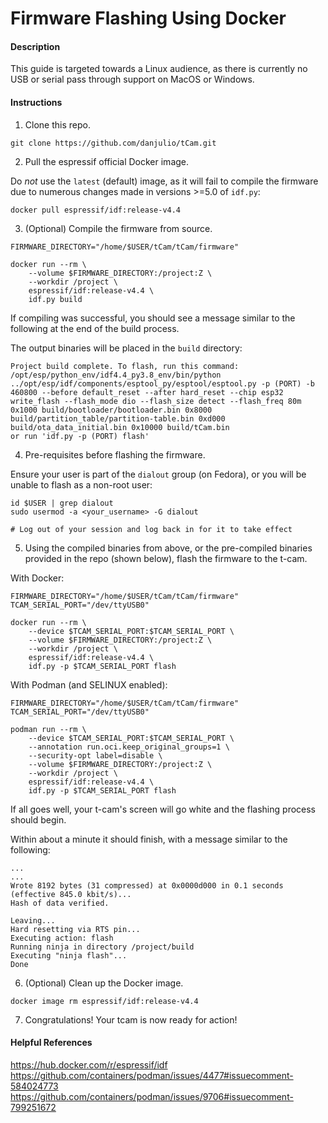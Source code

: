 Firmware Flashing Using Docker
=====

#### Description

This guide is targeted towards a Linux audience, as there is currently no USB or serial pass through support on MacOS or Windows.

#### Instructions

1. Clone this repo.

```
git clone https://github.com/danjulio/tCam.git
```

2. Pull the espressif official Docker image.

Do _not_ use the `latest` (default) image, as it will fail to compile the firmware due to numerous changes made in versions >=5.0 of `idf.py`:

```
docker pull espressif/idf:release-v4.4
```

3. (Optional) Compile the firmware from source.

```
FIRMWARE_DIRECTORY="/home/$USER/tCam/tCam/firmware"

docker run --rm \
    --volume $FIRMWARE_DIRECTORY:/project:Z \
    --workdir /project \
    espressif/idf:release-v4.4 \
    idf.py build
```

If compiling was successful, you should see a message similar to the following at the end of the build process.

The output binaries will be placed in the `build` directory:

```
Project build complete. To flash, run this command:
/opt/esp/python_env/idf4.4_py3.8_env/bin/python ../opt/esp/idf/components/esptool_py/esptool/esptool.py -p (PORT) -b 460800 --before default_reset --after hard_reset --chip esp32  write_flash --flash_mode dio --flash_size detect --flash_freq 80m 0x1000 build/bootloader/bootloader.bin 0x8000 build/partition_table/partition-table.bin 0xd000 build/ota_data_initial.bin 0x10000 build/tCam.bin
or run 'idf.py -p (PORT) flash'
```

4. Pre-requisites before flashing the firmware.

Ensure your user is part of the `dialout` group (on Fedora), or you will be unable to flash as a non-root user:

```
id $USER | grep dialout
sudo usermod -a <your_username> -G dialout

# Log out of your session and log back in for it to take effect
```

5. Using the compiled binaries from above, or the pre-compiled binaries provided in the repo (shown below), flash the firmware to the t-cam.

With Docker:

```
FIRMWARE_DIRECTORY="/home/$USER/tCam/tCam/firmware"
TCAM_SERIAL_PORT="/dev/ttyUSB0"

docker run --rm \
    --device $TCAM_SERIAL_PORT:$TCAM_SERIAL_PORT \
    --volume $FIRMWARE_DIRECTORY:/project:Z \
    --workdir /project \
    espressif/idf:release-v4.4 \
    idf.py -p $TCAM_SERIAL_PORT flash
```

With Podman (and SELINUX enabled):

```
FIRMWARE_DIRECTORY="/home/$USER/tCam/tCam/firmware"
TCAM_SERIAL_PORT="/dev/ttyUSB0"

podman run --rm \
    --device $TCAM_SERIAL_PORT:$TCAM_SERIAL_PORT \
    --annotation run.oci.keep_original_groups=1 \
    --security-opt label=disable \
    --volume $FIRMWARE_DIRECTORY:/project:Z \
    --workdir /project \
    espressif/idf:release-v4.4 \
    idf.py -p $TCAM_SERIAL_PORT flash
```

If all goes well, your t-cam's screen will go white and the flashing process should begin.

Within about a minute it should finish, with a message similar to the following:

```
...
...
Wrote 8192 bytes (31 compressed) at 0x0000d000 in 0.1 seconds (effective 845.0 kbit/s)...
Hash of data verified.

Leaving...
Hard resetting via RTS pin...
Executing action: flash
Running ninja in directory /project/build
Executing "ninja flash"...
Done
```

6. (Optional) Clean up the Docker image.

```
docker image rm espressif/idf:release-v4.4
```

7. Congratulations! Your tcam is now ready for action!

#### Helpful References
https://hub.docker.com/r/espressif/idf
https://github.com/containers/podman/issues/4477#issuecomment-584024773
https://github.com/containers/podman/issues/9706#issuecomment-799251672

